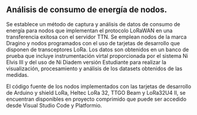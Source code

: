 ## Análisis de consumo de energía de nodos.
Se establece un método de captura y análisis de datos de consumo de energía para nodos que implementan el protocolo LoRaWAN en una transferencia exitosa con el servidor TTN.  Se emplean nodos de la marca Dragino y nodos programados con el uso de tarjetas de desarrollo que disponen de transceptores LoRa.
Los datos son obtenidos en un banco de prueba que incluye instrumentación virtal proporcionada por el sistema Ni Elvis III y del uso de Ni Diadem versión Estudiante para realizar la visualización, procesamiento y análisis de los datasets obtenidos de las medidas.

El código fuente de los nodos implementados con las tarjetas de desarrollo de Arduino y shield LoRa, Heltec LoRa 32, TTGO Beam y LoRa32U4 II, se encuentran disponibles en proyecto comprimido que puede ser accedido desde Visual Studio Code y Platformio.